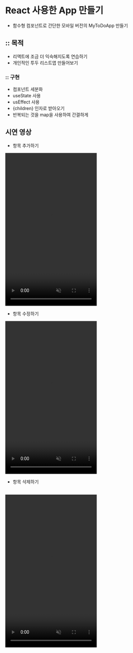 # React 사용한 App 만들기

- 함수형 컴포넌트로 간단한 모바일 버전의 MyToDoApp 만들기

## :: 목적

- 리액트에 조금 더 익숙해지도록 연습하기
- 개인적인 투두 리스트앱 만들어보기

### :: 구현

- 컴포넌트 세분화
- useState 사용
- usEffect 사용
- {children} 인자로 받아오기
- 반복되는 것을 map을 사용하여 간결하게

## 시연 영상

- 항목 추가하기<br>  
<video autoplay muted height="480" width="288" controls>
  <source src="https://user-images.githubusercontent.com/89238394/154402540-861d7b5a-678f-4ec1-a315-df78c3c90688.mov">
</video>

- 항목 수정하기<br>
<video autoplay muted height="480" width="288" controls>
  <source src="https://user-images.githubusercontent.com/89238394/154402951-ffcf48dc-db7e-4285-99b1-667cc2e37e6b.mov">
</video>

- 항목 삭제하기<br> <br>
<video autoplay muted height="480" width="288" controls>
  <source src="https://user-images.githubusercontent.com/89238394/154403102-38a38760-451c-434d-9d50-91f28bfa55a5.mov">
</video>
